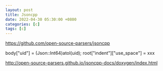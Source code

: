 ```yaml
---
layout: post
title: Jsoncpp
date: 2022-04-30 05:30:00 +0800
categories: [c]
tags: [c]
---
```

https://github.com/open-source-parsers/jsoncpp

body["uid"] = (Json::Int64)atol(uid);
root["indent"]["use_space"] = xxx

http://open-source-parsers.github.io/jsoncpp-docs/doxygen/index.html